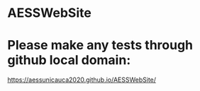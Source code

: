 # AESSWebSite

# Please make any tests through github local domain:
https://aessunicauca2020.github.io/AESSWebSite/
